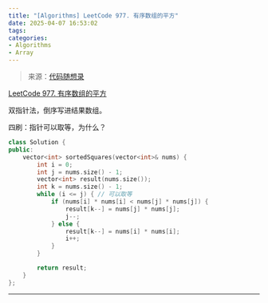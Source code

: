 ```yaml
---
title: "[Algorithms] LeetCode 977. 有序数组的平方"
date: 2025-04-07 16:53:02
tags:
categories:
- Algorithms
- Array
---
```


> 来源：[代码随想录](https://programmercarl.com/)

[LeetCode 977. 有序数组的平方](https://leetcode.cn/problems/squares-of-a-sorted-array)

双指针法，倒序写进结果数组。

四刷：指针可以取等，为什么？

```cpp
class Solution {
public:
    vector<int> sortedSquares(vector<int>& nums) {
        int i = 0;
        int j = nums.size() - 1;
        vector<int> result(nums.size());
        int k = nums.size() - 1;
        while (i <= j) { // 可以取等
            if (nums[i] * nums[i] < nums[j] * nums[j]) {
                result[k--] = nums[j] * nums[j];
                j--;
            } else {
                result[k--] = nums[i] * nums[i];
                i++;
            }
        }

        return result;
    }
};
```

---
